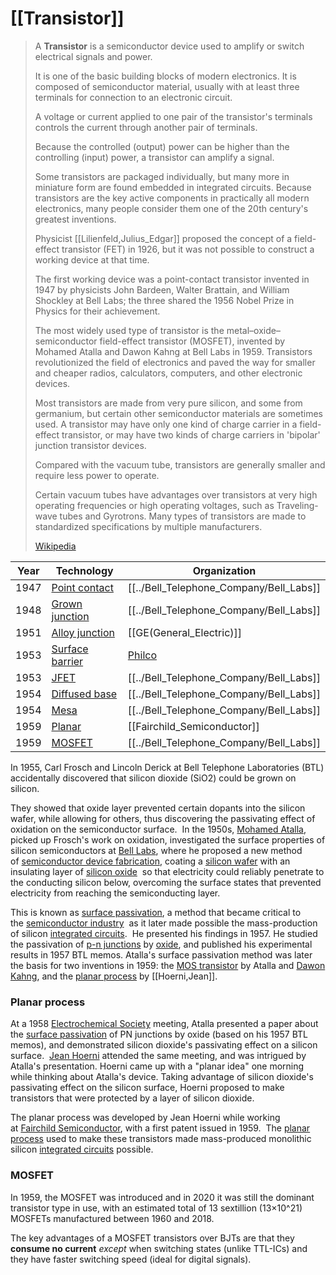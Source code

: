 
# [[Transistor]] 

> A **Transistor** is a semiconductor device 
> used to amplify or switch electrical signals and power. 
> 
> It is one of the basic building blocks of modern electronics. 
> It is composed of semiconductor material, 
> usually with at least three terminals for connection to an electronic circuit. 
> 
> A voltage or current applied to one pair of the transistor's terminals 
> controls the current through another pair of terminals. 
> 
> Because the controlled (output) power can be higher 
> than the controlling (input) power, a transistor can amplify a signal. 
> 
> Some transistors are packaged individually, 
> but many more in miniature form are found embedded in integrated circuits. 
> Because transistors are the key active components 
> in practically all modern electronics, many people consider them 
> one of the 20th century's greatest inventions.
>
> Physicist [[Lilienfeld,Julius_Edgar]] 
> proposed the concept of a field-effect transistor (FET) in 1926, 
> but it was not possible to construct a working device at that time. 
> 
> The first working device was a point-contact transistor invented in 1947 
> by physicists John Bardeen, Walter Brattain, and William Shockley at Bell Labs; 
> the three shared the 1956 Nobel Prize in Physics for their achievement. 
> 
> The most widely used type of transistor is the 
> metal–oxide–semiconductor field-effect transistor (MOSFET), 
> invented by Mohamed Atalla and Dawon Kahng at Bell Labs in 1959. 
> Transistors revolutionized the field of electronics 
> and paved the way for smaller and cheaper radios, calculators, computers, 
> and other electronic devices.
>
> Most transistors are made from very pure silicon, and some from germanium, 
> but certain other semiconductor materials are sometimes used. 
> A transistor may have only one kind of charge carrier in a field-effect transistor, 
> or may have two kinds of charge carriers in 'bipolar' junction transistor devices. 
> 
> Compared with the vacuum tube, transistors are generally smaller 
> and require less power to operate. 
> 
> Certain vacuum tubes have advantages over transistors 
> at very high operating frequencies or high operating voltages, 
> such as Traveling-wave tubes and Gyrotrons. 
> Many types of transistors are made to standardized specifications 
> by multiple manufacturers.
>
> [Wikipedia](https://en.wikipedia.org/wiki/Transistor)

| Year | Technology                                                                                               | Organization                                            |
| ---- | -------------------------------------------------------------------------------------------------------- | ------------------------------------------------------- |
| 1947 | [Point contact](https://en.wikipedia.org/wiki/Point-contact_transistor "Point-contact transistor")       | [[../Bell_Telephone_Company/Bell_Labs]]                                        |
| 1948 | [Grown junction](https://en.wikipedia.org/wiki/Grown-junction_transistor "Grown-junction transistor")    | [[../Bell_Telephone_Company/Bell_Labs]]                                        |
| 1951 | [Alloy junction](https://en.wikipedia.org/wiki/Alloy-junction_transistor "Alloy-junction transistor")    | [[GE(General_Electric)]]                                |
| 1953 | [Surface barrier](https://en.wikipedia.org/wiki/Surface-barrier_transistor "Surface-barrier transistor") | [Philco](https://en.wikipedia.org/wiki/Philco "Philco") |
| 1953 | [JFET](https://en.wikipedia.org/wiki/JFET "JFET")                                                        | [[../Bell_Telephone_Company/Bell_Labs]]                                        |
| 1954 | [Diffused base](https://en.wikipedia.org/wiki/Diffused-base_transistor "Diffused-base transistor")       | [[../Bell_Telephone_Company/Bell_Labs]]                                        |
| 1954 | [Mesa](https://en.wikipedia.org/wiki/Mesa_transistor "Mesa transistor")                                  | [[../Bell_Telephone_Company/Bell_Labs]]                                        |
| 1959 | [Planar](https://en.wikipedia.org/wiki/Planar_transistor "Planar transistor")                            | [[Fairchild_Semiconductor]]                             |
| 1959 | [MOSFET](https://en.wikipedia.org/wiki/MOSFET "MOSFET")                                                  | [[../Bell_Telephone_Company/Bell_Labs]]                                        |
In 1955, Carl Frosch and Lincoln Derick at Bell Telephone Laboratories (BTL) 
accidentally discovered that silicon dioxide (SiO2) could be grown on silicon. 

They showed that oxide layer prevented certain dopants into the silicon wafer, 
while allowing for others, thus discovering the passivating effect of oxidation on the semiconductor surface. 
In the 1950s, [Mohamed Atalla](https://en.wikipedia.org/wiki/Mohamed_Atalla "Mohamed Atalla"), picked up Frosch's work on oxidation, 
investigated the surface properties of silicon semiconductors at [Bell Labs](https://en.wikipedia.org/wiki/Bell_Labs "Bell Labs"), 
where he proposed a new method of [semiconductor device fabrication](https://en.wikipedia.org/wiki/Semiconductor_device_fabrication "Semiconductor device fabrication"), 
coating a [silicon wafer](https://en.wikipedia.org/wiki/Silicon_wafer "Silicon wafer") with an insulating layer of [silicon oxide](https://en.wikipedia.org/wiki/Silicon_oxide "Silicon oxide") 
so that electricity could reliably penetrate to the conducting silicon below, 
overcoming the surface states 
that prevented electricity from reaching the semiconducting layer. 

This is known as [surface passivation](https://en.wikipedia.org/wiki/Surface_passivation "Surface passivation"), 
a method that became critical to the [semiconductor industry](https://en.wikipedia.org/wiki/Semiconductor_industry "Semiconductor industry") 
as it later made possible the mass-production of silicon [integrated circuits](https://en.wikipedia.org/wiki/Integrated_circuit "Integrated circuit"). 
He presented his findings in 1957. 
He studied the passivation of [p-n junctions](https://en.wikipedia.org/wiki/P-n_junction "P-n junction") by [oxide](https://en.wikipedia.org/wiki/Oxide "Oxide"), 
and published his experimental results in 1957 BTL memos. 
Atalla's surface passivation method was later the basis for two inventions in 1959: 
the [MOS transistor](https://en.wikipedia.org/wiki/MOS_transistor "MOS transistor") by Atalla and [Dawon Kahng](https://en.wikipedia.org/wiki/Dawon_Kahng "Dawon Kahng"), 
and the [planar process](https://en.wikipedia.org/wiki/Planar_process "Planar process") by [[Hoerni,Jean]]. 

### Planar process 

At a 1958 [Electrochemical Society](https://en.wikipedia.org/wiki/Electrochemical_Society "Electrochemical Society") meeting, Atalla presented a paper about the [surface passivation](https://en.wikipedia.org/wiki/Surface_passivation "Surface passivation") of PN junctions by oxide (based on his 1957 BTL memos), 
and demonstrated silicon dioxide's passivating effect on a silicon surface. 
[Jean Hoerni](https://en.wikipedia.org/wiki/Jean_Hoerni "Jean Hoerni") attended the same meeting, and was intrigued by Atalla's presentation. 
Hoerni came up with a "planar idea" one morning while thinking about Atalla's device.
Taking advantage of silicon dioxide's passivating effect on the silicon surface, 
Hoerni proposed to make transistors that were protected by a layer of silicon dioxide.

The planar process was developed by Jean Hoerni 
while working at [Fairchild Semiconductor](https://en.wikipedia.org/wiki/Fairchild_Semiconductor "Fairchild Semiconductor"), with a first patent issued in 1959. 
The [planar process](https://en.wikipedia.org/wiki/Planar_process "Planar process") used to make these transistors 
made mass-produced monolithic silicon [integrated circuits](https://en.wikipedia.org/wiki/Integrated_circuit "Integrated circuit") possible.

### MOSFET 

In 1959, the MOSFET was introduced and 
in 2020 it was still the dominant transistor type in use, 
with an estimated total of 13 sextillion (13×10^21) MOSFETs 
manufactured between 1960 and 2018. 

The key advantages of a MOSFET transistors over BJTs are that 
they __consume no current__ _except_ when switching states (unlike TTL-ICs) 
and they have faster switching speed (ideal for digital signals).

